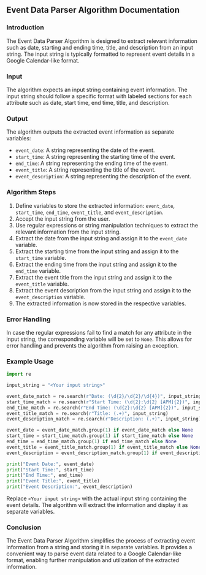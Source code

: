 ## Event Data Parser Algorithm Documentation

### Introduction
The Event Data Parser Algorithm is designed to extract relevant information such as date, starting and ending time, title, and description from an input string. The input string is typically formatted to represent event details in a Google Calendar-like format.

### Input
The algorithm expects an input string containing event information. The input string should follow a specific format with labeled sections for each attribute such as date, start time, end time, title, and description.

### Output
The algorithm outputs the extracted event information as separate variables:
- `event_date`: A string representing the date of the event.
- `start_time`: A string representing the starting time of the event.
- `end_time`: A string representing the ending time of the event.
- `event_title`: A string representing the title of the event.
- `event_description`: A string representing the description of the event.

### Algorithm Steps
1. Define variables to store the extracted information: `event_date`, `start_time`, `end_time`, `event_title`, and `event_description`.
2. Accept the input string from the user.
3. Use regular expressions or string manipulation techniques to extract the relevant information from the input string.
4. Extract the date from the input string and assign it to the `event_date` variable.
5. Extract the starting time from the input string and assign it to the `start_time` variable.
6. Extract the ending time from the input string and assign it to the `end_time` variable.
7. Extract the event title from the input string and assign it to the `event_title` variable.
8. Extract the event description from the input string and assign it to the `event_description` variable.
9. The extracted information is now stored in the respective variables.

### Error Handling
In case the regular expressions fail to find a match for any attribute in the input string, the corresponding variable will be set to `None`. This allows for error handling and prevents the algorithm from raising an exception.

### Example Usage
```python
import re

input_string = "<Your input string>"

event_date_match = re.search(r"Date: (\d{2}/\d{2}/\d{4})", input_string)
start_time_match = re.search(r"Start Time: (\d{2}:\d{2} [APM]{2})", input_string)
end_time_match = re.search(r"End Time: (\d{2}:\d{2} [APM]{2})", input_string)
event_title_match = re.search(r"Title: (.+)", input_string)
event_description_match = re.search(r"Description: (.+)", input_string)

event_date = event_date_match.group(1) if event_date_match else None
start_time = start_time_match.group(1) if start_time_match else None
end_time = end_time_match.group(1) if end_time_match else None
event_title = event_title_match.group(1) if event_title_match else None
event_description = event_description_match.group(1) if event_description_match else None

print("Event Date:", event_date)
print("Start Time:", start_time)
print("End Time:", end_time)
print("Event Title:", event_title)
print("Event Description:", event_description)
```

Replace `<Your input string>` with the actual input string containing the event details. The algorithm will extract the information and display it as separate variables.

### Conclusion
The Event Data Parser Algorithm simplifies the process of extracting event information from a string and storing it in separate variables. It provides a convenient way to parse event data related to a Google Calendar-like format, enabling further manipulation and utilization of the extracted information.